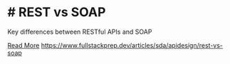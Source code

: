 # # REST vs SOAP

Key differences between RESTful APIs and SOAP

[Read More](https://www.fullstackprep.dev/articles/sda/apidesign/rest-vs-soap) https://www.fullstackprep.dev/articles/sda/apidesign/rest-vs-soap